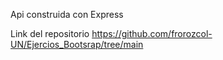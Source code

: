Api construida con Express

Link del repositorio https://github.com/frorozcol-UN/Ejercios_Bootsrap/tree/main